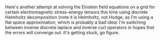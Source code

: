 Here's another attempt at solving the Einstein field equations on a grid
for certain electromagnetic stress-energy tensors
this time using discrete Helmholtz decomposition 
(note it is Helmholtz, not Hodge, as I'm using a flat space approximation, which is probably a bad idea)
I'm switching between inverse discrete laplace and inverse curl operators in hopes that the errors will converge out.
It's getting stuck, go figure.
